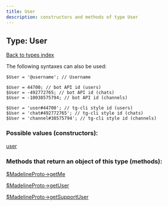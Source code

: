 ```yaml
---
title: User
description: constructors and methods of type User
---
```

## Type: User  
[Back to types index](index.md)



The following syntaxes can also be used:

```
$User = '@username'; // Username

$User = 44700; // bot API id (users)
$User = -492772765; // bot API id (chats)
$User = -10038575794; // bot API id (channels)

$User = 'user#44700'; // tg-cli style id (users)
$User = 'chat#492772765'; // tg-cli style id (chats)
$User = 'channel#38575794'; // tg-cli style id (channels)
```


### Possible values (constructors):

[user](../constructors/user.md)  



### Methods that return an object of this type (methods):

[$MadelineProto->getMe](../methods/getMe.md)  

[$MadelineProto->getUser](../methods/getUser.md)  

[$MadelineProto->getSupportUser](../methods/getSupportUser.md)  



